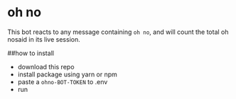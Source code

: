 # oh no
This bot reacts to any message containing `oh no`, and will count the total oh nosaid in its live session.

##how to install
- download this repo
- install package using yarn or npm
- paste a `ohno-BOT-TOKEN` to .env
- run
